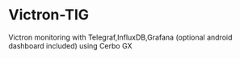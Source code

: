 # Victron-TIG
Victron monitoring with Telegraf,InfluxDB,Grafana (optional android dashboard included) using Cerbo GX
